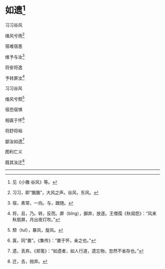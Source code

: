    

# 如遗[^1]

习习谷风

维风兮雨[^2]

宿难宿患

维予与汝[^3]

将安将逸

予转屏汝[^4]

习习谷风

维风兮颓[^5]

宿恐宿惧

相寘于怀[^6]

将舒将裕

鄙汝如遗[^7]

图利亡义

既其汝迁[^8]

* * *

[^1]: 见《小雅·谷风》等。
[^2]: 习习，即“飁飁”，大风之声。谷风，东风。
[^3]: 宿，素常，一向。与，跟随。
[^4]: 将，且，乃。转，反而。屏（bǐng），摒弃，放逐。王僧孺《秋闺怨》：“风来秋扇屏，月出夜灯吹。”
[^5]: 颓（tuǐ），暴风，旋风。
[^6]: 寘，同“置”。《集传》：“置于怀，亲之也。”
[^7]: 遗，丢弃。《郑笺》：“如遗者，如人行道，遗忘物，忽然不省存也。”
[^8]: 迁，去，抛弃。